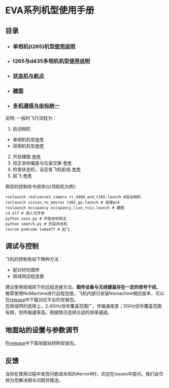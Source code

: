# EVA系列机型使用手册

## 目录
 * ### 单相机(t265)机型[使用说明](https://github.com/BIT-zhwang/uav-release/blob/master/t265.md)

 * ### t265与d435多相机机型[使用说明](https://github.com/BIT-zhwang/uav-release/blob/master/t265+d435.md)

 * ### [状态机与航点](https://github.com/BIT-zhwang/uav-release/blob/master/状态机.md)

 * ### [建图](https://github.com/BIT-zhwang/uav-release/blob/master/2d建图.md)
 
 * ### [多机通信与坐标统一](https://github.com/BIT-zhwang/uav-release/blob/master/多机通信与坐标统一.md)

说明:
一般的飞行流程为：
1. 启动相机
 - 单相机机型[参考](https://github.com/BIT-zhwang/uav-release/blob/master/t265.md)
 - 双相机机型[参考](https://github.com/BIT-zhwang/uav-release/blob/master/t265+d435.md)
2. 开启建图
 [参考](https://github.com/BIT-zhwang/uav-release/blob/master/2d建图.md)
3. 校正坐标偏差与位姿交换
 [参考](https://github.com/BIT-zhwang/uav-release/blob/master/多机通信与坐标统一.md)
4. 检查状态机，设定各飞机航线
 [参考](https://github.com/BIT-zhwang/uav-release/blob/master/状态机.md)
5. 起飞
 [参考](https://github.com/BIT-zhwang/uav-release/blob/master/状态机.md)

典型的控制命令顺序(以领航机为例):
```
roslaunch realsense2_camera rs_d400_and_t265.launch #启动相机
roslaunch vision_to_mavros t265_go.launch # 连接px4
roslaunch occupancy occupancy_live_rviz.launch # 建图
cd elf # 进入文件夹
python uavx.py # 开启坐标校正
python smatch.py # 开启状态机 
rosrun px4code takeoff # 起飞
```

## 调试与控制

飞机的控制有如下两种方法：
* 配对好的图传
* 局域网远程连接

建议使用局域网下的远程连接方法，**图传设备与无线键鼠存在一定的信号干扰**。
推荐使用NoMachine进行远程连接，飞机内部已安装Nomachine相应版本，可以在[release](https://github.com/BIT-zhwang/uav-release/releases/tag/nomachine_packages)中下载对应平台的安装包。  
在局域网的选择上，2.4GHz信号覆盖范围广，传输速度差；5GHz信号覆盖范围有限，但传输速率高。根据情况选择合适的频率通道。

## 地面站的设置与参数调节

在[release](https://github.com/BIT-zhwang/uav-release/releases/tag/QGroundControl)中下载地面站控制安装包。

## 反馈

当你在使用过程中发现问题或未知的#error#时，欢迎在issues中提问，我们会尽快为您解决相关问题并推送。


